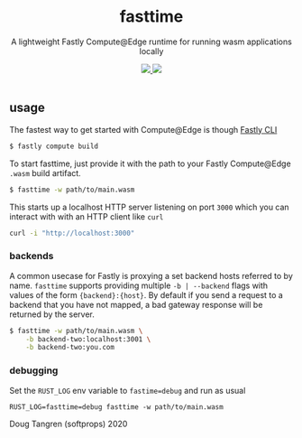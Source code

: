 <h1 align="center">
  fasttime
</h1>

<p align="center">
   A lightweight Fastly Compute@Edge runtime for running wasm applications locally
</p>

<div align="center">
  <a alt="GitHub Actions" href="https://github.com/softprops/fasttime/actions">
    <img src="https://github.com/softprops/fasttime/workflows/Main/badge.svg"/>
  </a>
  <a alt="license" href="LICENSE">
    <img src="https://img.shields.io/badge/license-MIT-brightgreen.svg"/>
  </a>
</div>

<br />

## usage

The fastest way to get started with Compute@Edge is though [Fastly CLI](https://github.com/fastly/cli#installation)

```sh
$ fastly compute build
```

To start fasttime, just provide it with the path to your Fastly Compute@Edge `.wasm` build artifact.

```sh
$ fasttime -w path/to/main.wasm
```

This starts up a localhost HTTP server listening on port `3000` which you can interact with with
an HTTP client like `curl`

```sh
curl -i "http://localhost:3000"
```

### backends

A common usecase for Fastly is proxying a set backend hosts referred to by name. `fasttime` supports
providing multiple `-b | --backend` flags with values of the form `{backend}:{host}`. By default if you
send a request to a backend that you have not mapped, a bad gateway response will be returned by the server.

```sh
$ fasttime -w path/to/main.wasm \
    -b backend-two:localhost:3001 \
    -b backend-two:you.com
```

### debugging

Set the `RUST_LOG` env variable to `fastime=debug` and run as usual

```
RUST_LOG=fasttime=debug fasttime -w path/to/main.wasm
```

Doug Tangren (softprops) 2020